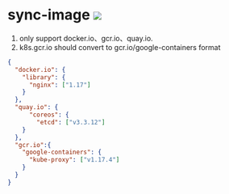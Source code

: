 # sync-image [![](https://travis-ci.com/ciiiii/sync-image.svg?branch=master)](https://travis-ci.com/github/ciiiii/sync-image/builds)

1. only support docker.io、gcr.io、quay.io.
2. k8s.gcr.io should convert to gcr.io/google-containers format

```json
{
  "docker.io": {
    "library": {
      "nginx": ["1.17"]
    }
  },
  "quay.io": {
      "coreos": {
        "etcd": ["v3.3.12"]
    }
  },
  "gcr.io":{
    "google-containers": {
      "kube-proxy": ["v1.17.4"]
    }
  }
}
```